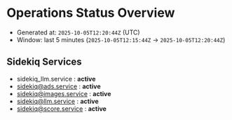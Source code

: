 # Operations Status Overview

- Generated at: `2025-10-05T12:20:44Z` (UTC)
- Window: last 5 minutes (`2025-10-05T12:15:44Z` → `2025-10-05T12:20:44Z`)

## Sidekiq Services
- sidekiq_llm.service : **active**
- sidekiq@ads.service : **active**
- sidekiq@images.service : **active**
- sidekiq@llm.service : **active**
- sidekiq@score.service : **active**

